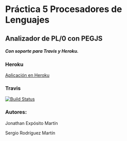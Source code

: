 # Práctica 5 Procesadores de Lenguajes


## Analizador de PL/0 con PEGJS

##### Con soporte para Travis y Heroku.

### Heroku

[Aplicación en Heroku](http://analizador-pegjs.herokuapp.com/ "Heroku")

### Travis

[![Build Status](https://travis-ci.org/alu0100696455/PL_P5_Analizador_PL0.svg?branch=master)](https://travis-ci.org/alu0100696455/PL_P5_Analizador_PL0)

### Autores:

Jonathan Expósito Martín

Sergio Rodríguez Martín
